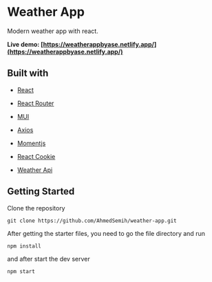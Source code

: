 

# Weather App

Modern weather app with react.

**Live demo: [https://weatherappbyase.netlify.app/](https://weatherappbyase.netlify.app/)**

## Built with

- [React](https://reactjs.org/)

- [React Router](https://v5.reactrouter.com/)

- [MUI](https://mui.com/)

- [Axios](https://axios-http.com/docs/intro/)

- [Momentjs](https://momentjs.com/)

- [React Cookie](https://www.npmjs.com/package/react-cookie)

- [Weather Api](https://www.weatherapi.com/)

## Getting Started

Clone the repository

```
git clone https://github.com/AhmedSemih/weather-app.git
```

After getting the starter files, you need to go the file directory and run

```
npm install
```

and after start the dev server

```
npm start
```